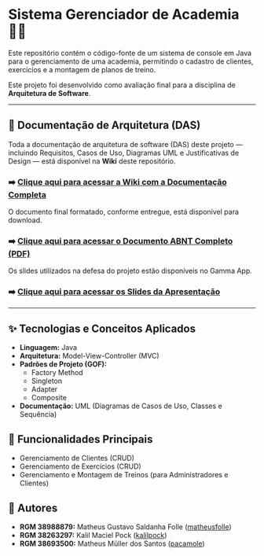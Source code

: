 # Sistema Gerenciador de Academia 🏋️‍♂️

Este repositório contém o código-fonte de um sistema de console em Java para o gerenciamento de uma academia, permitindo o cadastro de clientes, exercícios e a montagem de planos de treino.

Este projeto foi desenvolvido como avaliação final para a disciplina de **Arquitetura de Software**.

---

## 📄 Documentação de Arquitetura (DAS)

Toda a documentação de arquitetura de software (DAS) deste projeto — incluindo Requisitos, Casos de Uso, Diagramas UML e Justificativas de Design — está disponível na **Wiki** deste repositório.

### ➡️ [Clique aqui para acessar a Wiki com a Documentação Completa](https://github.com/matheusfolle/DAS-Academia-Sistema/wiki)

O documento final formatado, conforme entregue, está disponível para download.

### ➡️ [Clique aqui para acessar o Documento ABNT Completo (PDF)](https://github.com/matheusfolle/DAS-Academia-Sistema/releases/tag/v1.0.0-entrega-final)

Os slides utilizados na defesa do projeto estão disponíveis no Gamma App.

### ➡️ [Clique aqui para acessar os Slides da Apresentação](https://gamma.app/docs/Documento-de-Arquitetura-de-Software-5xlp9iy3ph7212a?mode=doc)

---

## ✨ Tecnologias e Conceitos Aplicados

* **Linguagem:** Java
* **Arquitetura:** Model-View-Controller (MVC)
* **Padrões de Projeto (GOF):**
    * Factory Method
    * Singleton
    * Adapter
    * Composite
* **Documentação:** UML (Diagramas de Casos de Uso, Classes e Sequência)

## 🚀 Funcionalidades Principais

* Gerenciamento de Clientes (CRUD)
* Gerenciamento de Exercícios (CRUD)
* Gerenciamento e Montagem de Treinos (para Administradores e Clientes)

## 👥 Autores

* **RGM 38988879:** Matheus Gustavo Saldanha Folle ([matheusfolle](https://github.com/matheusfolle))
* **RGM 38263297:** Kalil Maciel Pock ([kalilpock](https://github.com/kalilpock))
* **RGM 38693500:** Matheus Müller dos Santos ([pacamole](https://github.com/pacamole))